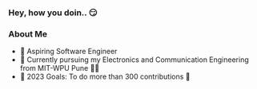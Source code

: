 ### Hey, how you doin.. 😏

<!--
**PiyushPamnani/PiyushPamnani** is a ✨ _special_ ✨ repository because its `README.md` (this file) appears on your GitHub profile.

Here are some ideas to get you started:
-->

### About Me

- 🌱 Aspiring Software Engineer
- 🔭 Currently pursuing my Electronics and Communication Engineering from MIT-WPU Pune 👨‍🎓
- 🥅 2023 Goals: To do more than 300 contributions 💪
